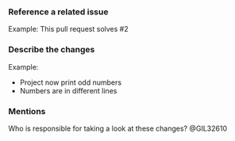 ### Reference a related issue

Example: This pull request solves #2


### Describe the changes

Example:

- Project now print odd numbers
- Numbers are in different lines

### Mentions

Who is responsible for taking a look at these changes? @GIL32610

